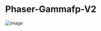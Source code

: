 # Phaser-Gammafp-V2
![image](https://user-images.githubusercontent.com/52834318/161361317-d95c8f9f-ff51-4334-98f1-3c0a10620cf1.png)
